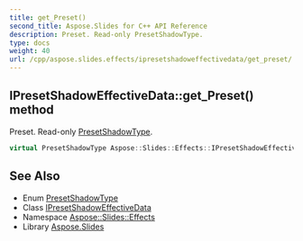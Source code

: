 ```yaml
---
title: get_Preset()
second_title: Aspose.Slides for C++ API Reference
description: Preset. Read-only PresetShadowType.
type: docs
weight: 40
url: /cpp/aspose.slides.effects/ipresetshadoweffectivedata/get_preset/
---
```

## IPresetShadowEffectiveData::get_Preset() method


Preset. Read-only [PresetShadowType](../../../aspose.slides/presetshadowtype/).

```cpp
virtual PresetShadowType Aspose::Slides::Effects::IPresetShadowEffectiveData::get_Preset()=0
```

## See Also

* Enum [PresetShadowType](../../aspose.slides/presetshadowtype/)
* Class [IPresetShadowEffectiveData](./)
* Namespace [Aspose::Slides::Effects](../)
* Library [Aspose.Slides](../../)